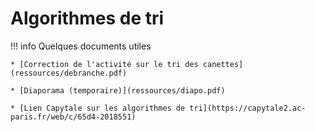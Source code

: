 # Algorithmes de tri

!!! info Quelques documents utiles

    * [Correction de l'activité sur le tri des canettes](ressources/debranche.pdf)

    * [Diaporama (temporaire)](ressources/diapo.pdf)

    * [Lien Capytale sur les algorithmes de tri](https://capytale2.ac-paris.fr/web/c/65d4-2018551)